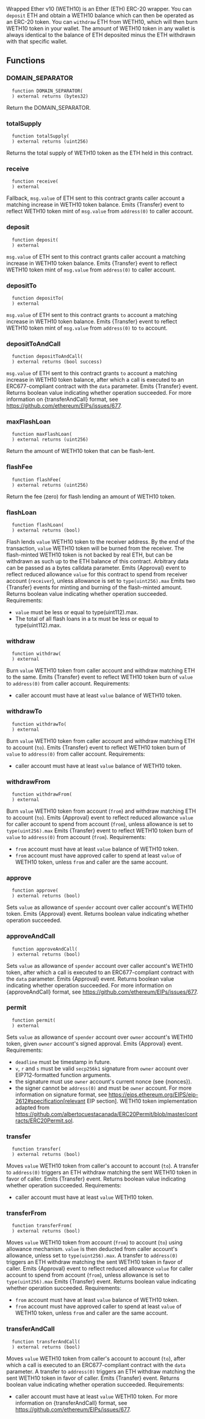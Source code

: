 
Wrapped Ether v10 (WETH10) is an Ether (ETH) ERC-20 wrapper. You can `deposit` ETH and obtain a WETH10 balance which can then be operated as an ERC-20 token. You can
`withdraw` ETH from WETH10, which will then burn WETH10 token in your wallet. The amount of WETH10 token in any wallet is always identical to the
balance of ETH deposited minus the ETH withdrawn with that specific wallet.

## Functions
### DOMAIN_SEPARATOR
```solidity
  function DOMAIN_SEPARATOR(
  ) external returns (bytes32)
```

Return the DOMAIN_SEPARATOR.


### totalSupply
```solidity
  function totalSupply(
  ) external returns (uint256)
```

Returns the total supply of WETH10 token as the ETH held in this contract.


### receive
```solidity
  function receive(
  ) external
```

Fallback, `msg.value` of ETH sent to this contract grants caller account a matching increase in WETH10 token balance.
Emits {Transfer} event to reflect WETH10 token mint of `msg.value` from `address(0)` to caller account.


### deposit
```solidity
  function deposit(
  ) external
```

`msg.value` of ETH sent to this contract grants caller account a matching increase in WETH10 token balance.
Emits {Transfer} event to reflect WETH10 token mint of `msg.value` from `address(0)` to caller account.


### depositTo
```solidity
  function depositTo(
  ) external
```

`msg.value` of ETH sent to this contract grants `to` account a matching increase in WETH10 token balance.
Emits {Transfer} event to reflect WETH10 token mint of `msg.value` from `address(0)` to `to` account.


### depositToAndCall
```solidity
  function depositToAndCall(
  ) external returns (bool success)
```

`msg.value` of ETH sent to this contract grants `to` account a matching increase in WETH10 token balance,
after which a call is executed to an ERC677-compliant contract with the `data` parameter.
Emits {Transfer} event.
Returns boolean value indicating whether operation succeeded.
For more information on {transferAndCall} format, see https://github.com/ethereum/EIPs/issues/677.


### maxFlashLoan
```solidity
  function maxFlashLoan(
  ) external returns (uint256)
```

Return the amount of WETH10 token that can be flash-lent.


### flashFee
```solidity
  function flashFee(
  ) external returns (uint256)
```

Return the fee (zero) for flash lending an amount of WETH10 token.


### flashLoan
```solidity
  function flashLoan(
  ) external returns (bool)
```

Flash lends `value` WETH10 token to the receiver address.
By the end of the transaction, `value` WETH10 token will be burned from the receiver.
The flash-minted WETH10 token is not backed by real ETH, but can be withdrawn as such up to the ETH balance of this contract.
Arbitrary data can be passed as a bytes calldata parameter.
Emits {Approval} event to reflect reduced allowance `value` for this contract to spend from receiver account (`receiver`),
unless allowance is set to `type(uint256).max`
Emits two {Transfer} events for minting and burning of the flash-minted amount.
Returns boolean value indicating whether operation succeeded.
Requirements:
  - `value` must be less or equal to type(uint112).max.
  - The total of all flash loans in a tx must be less or equal to type(uint112).max.


### withdraw
```solidity
  function withdraw(
  ) external
```

Burn `value` WETH10 token from caller account and withdraw matching ETH to the same.
Emits {Transfer} event to reflect WETH10 token burn of `value` to `address(0)` from caller account.
Requirements:
  - caller account must have at least `value` balance of WETH10 token.


### withdrawTo
```solidity
  function withdrawTo(
  ) external
```

Burn `value` WETH10 token from caller account and withdraw matching ETH to account (`to`).
Emits {Transfer} event to reflect WETH10 token burn of `value` to `address(0)` from caller account.
Requirements:
  - caller account must have at least `value` balance of WETH10 token.


### withdrawFrom
```solidity
  function withdrawFrom(
  ) external
```

Burn `value` WETH10 token from account (`from`) and withdraw matching ETH to account (`to`).
Emits {Approval} event to reflect reduced allowance `value` for caller account to spend from account (`from`),
unless allowance is set to `type(uint256).max`
Emits {Transfer} event to reflect WETH10 token burn of `value` to `address(0)` from account (`from`).
Requirements:
  - `from` account must have at least `value` balance of WETH10 token.
  - `from` account must have approved caller to spend at least `value` of WETH10 token, unless `from` and caller are the same account.


### approve
```solidity
  function approve(
  ) external returns (bool)
```

Sets `value` as allowance of `spender` account over caller account's WETH10 token.
Emits {Approval} event.
Returns boolean value indicating whether operation succeeded.


### approveAndCall
```solidity
  function approveAndCall(
  ) external returns (bool)
```

Sets `value` as allowance of `spender` account over caller account's WETH10 token,
after which a call is executed to an ERC677-compliant contract with the `data` parameter.
Emits {Approval} event.
Returns boolean value indicating whether operation succeeded.
For more information on {approveAndCall} format, see https://github.com/ethereum/EIPs/issues/677.


### permit
```solidity
  function permit(
  ) external
```

Sets `value` as allowance of `spender` account over `owner` account's WETH10 token, given `owner` account's signed approval.
Emits {Approval} event.
Requirements:
  - `deadline` must be timestamp in future.
  - `v`, `r` and `s` must be valid `secp256k1` signature from `owner` account over EIP712-formatted function arguments.
  - the signature must use `owner` account's current nonce (see {nonces}).
  - the signer cannot be `address(0)` and must be `owner` account.
For more information on signature format, see https://eips.ethereum.org/EIPS/eip-2612#specification[relevant EIP section].
WETH10 token implementation adapted from https://github.com/albertocuestacanada/ERC20Permit/blob/master/contracts/ERC20Permit.sol.


### transfer
```solidity
  function transfer(
  ) external returns (bool)
```

Moves `value` WETH10 token from caller's account to account (`to`).
A transfer to `address(0)` triggers an ETH withdraw matching the sent WETH10 token in favor of caller.
Emits {Transfer} event.
Returns boolean value indicating whether operation succeeded.
Requirements:
  - caller account must have at least `value` WETH10 token.


### transferFrom
```solidity
  function transferFrom(
  ) external returns (bool)
```

Moves `value` WETH10 token from account (`from`) to account (`to`) using allowance mechanism.
`value` is then deducted from caller account's allowance, unless set to `type(uint256).max`.
A transfer to `address(0)` triggers an ETH withdraw matching the sent WETH10 token in favor of caller.
Emits {Approval} event to reflect reduced allowance `value` for caller account to spend from account (`from`),
unless allowance is set to `type(uint256).max`
Emits {Transfer} event.
Returns boolean value indicating whether operation succeeded.
Requirements:
  - `from` account must have at least `value` balance of WETH10 token.
  - `from` account must have approved caller to spend at least `value` of WETH10 token, unless `from` and caller are the same account.


### transferAndCall
```solidity
  function transferAndCall(
  ) external returns (bool)
```

Moves `value` WETH10 token from caller's account to account (`to`),
after which a call is executed to an ERC677-compliant contract with the `data` parameter.
A transfer to `address(0)` triggers an ETH withdraw matching the sent WETH10 token in favor of caller.
Emits {Transfer} event.
Returns boolean value indicating whether operation succeeded.
Requirements:
  - caller account must have at least `value` WETH10 token.
For more information on {transferAndCall} format, see https://github.com/ethereum/EIPs/issues/677.


